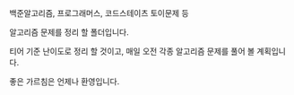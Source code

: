 백준알고리즘, 프로그래머스, 코드스테이츠 토이문제 등

알고리즘 문제를 정리 할 폴더입니다.

티어 기준 난이도로 정리 할 것이고, 매일 오전 각종 알고리즘 문제를 풀어 볼 계획입니다.

좋은 가르침은 언제나 환영입니다.
